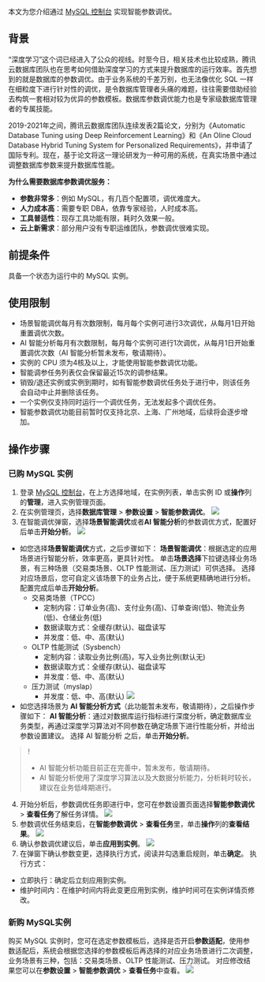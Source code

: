 本文为您介绍通过 [MySQL 控制台](https://console.cloud.tencent.com/cdb) 实现智能参数调优。

## 背景
“深度学习”这个词已经进入了公众的视线。时至今日，相关技术也比较成熟，腾讯云数据库团队也在思考如何借助深度学习的方式来提升数据库的运行效率。首先想到的就是数据库的参数调优。由于业务系统的千差万别，也无法像优化 SQL 一样在细粒度下进行针对性的调优，是令数据库管理者头痛的难题，往往需要借助经验去构筑一套相对较为优异的参数模板。数据库参数调优能力也是专家级数据库管理者的专属技能。

2019-2021年之间，腾讯云数据库团队连续发表2篇论文，分别为《Automatic Database Tuning using Deep Reinforcement Learning》和《An Oline Cloud Database Hybrid Tuning System for Personalized Requirements》，并申请了国际专利。现在，基于论文将这一理论研发为一种可用的系统，在真实场景中通过调整数据库参数来提升数据库性能。

**为什么需要数据库参数调优服务：**
- **参数非常多**：例如 MySQL，有几百个配置项，调优难度大。
- **人力成本高**：需要专职 DBA，依靠专家经验，人时成本高。
- **工具普适性**：现存工具功能有限，耗时久效果一般。
- **云上新需求**：部分用户没有专职运维团队，参数调优很难实现。

## 前提条件
具备一个状态为运行中的 MySQL 实例。

## 使用限制
- 场景智能调优每月有次数限制，每月每个实例可进行3次调优，从每月1日开始重置调优次数。
- AI 智能分析每月有次数限制，每月每个实例可进行1次调优，从每月1日开始重置调优次数（AI 智能分析暂未发布，敬请期待）。
- 实例的 CPU 须为4核及以上，才能使用智能参数调优功能。
- 智能调参任务列表仅会保留最近15次的调参结果。
- 销毁/退还实例或实例到期时，如有智能参数调优任务处于进行中，则该任务会自动中止并删除该任务。
- 一个实例仅支持同时运行一个调优任务，无法发起多个调优任务。
- 智能参数调优功能目前暂时仅支持北京、上海、广州地域，后续将会逐步增加。

## 操作步骤
### 已购 MySQL 实例
1. 登录 [MySQL 控制台](https://console.cloud.tencent.com/cdb)，在上方选择地域，在实例列表，单击实例 ID 或**操作**列的**管理**，进入实例管理页面。
2. 在实例管理页，选择**数据库管理** > **参数设置** > **智能参数调优**。
![](https://qcloudimg.tencent-cloud.cn/raw/a47a13ac9bd3b78dc22247f89192efe6.png)
3. 在智能调优弹窗，选择**场景智能调优**或者**AI 智能分析**的参数调优方式，配置好后单击**开始分析**。
![](https://qcloudimg.tencent-cloud.cn/raw/6b8989e6b5bb20581d0fa8a88741afc5.png)
 - 如您选择**场景智能调优**方式，之后步骤如下：
**场景智能调优**：根据选定的应用场景进行智能分析，效率更高，更具针对性。
 单击**场景选择**下拉键选择业务场景，有三种场景（交易类场景、OLTP 性能测试、压力测试）可供选择。
 选择对应场景后，您可自定义该场景下的业务占比，便于系统更精确地进行分析。配置完成后单击**开始分析**。
    - 交易类场景（TPCC）
      - 定制内容：订单业务(高)、支付业务(高)、订单查询(低)、物流业务(低)、仓储业务(低)
      - 数据读取方式：全缓存(默认)、磁盘读写
      - 并发度：低、中、高(默认)
    - OLTP 性能测试（Sysbench）
      - 定制内容：读取业务比例(高)，写入业务比例(默认无)
      - 数据读取方式：全缓存(默认)、磁盘读写
      - 并发度：低、中、高(默认)
    - 压力测试（myslap）
      - 并发度：低、中、高(默认)
![](https://qcloudimg.tencent-cloud.cn/raw/88cb851830c45c3626d126fa5140e26f.png)
 - 如您选择场景为 **AI 智能分析方式**（此功能暂未发布，敬请期待），之后操作步骤如下：
**AI 智能分析**：通过对数据库运行指标进行深度分析，确定数据库业务类型，再通过深度学习算法对不同参数在确定场景下进行性能分析，并给出参数设置建议。
选择 AI 智能分析 之后，单击**开始分析**。
>!
>- AI 智能分析功能目前正在完善中，暂未发布，敬请期待。
>- AI 智能分析使用了深度学习算法以及大数据分析能力，分析耗时较长，建议在业务低峰期进行。
4. 开始分析后，参数调优任务即进行中，您可在参数设置页面选择**智能参数调优** > **查看任务**了解任务详情。
![](https://qcloudimg.tencent-cloud.cn/raw/87b954625c51a759330c08bcf9a7436b.png)
5. 参数调优任务结束后，在**智能参数调优** > **查看任务**里，单击**操作**列的**查看结果**。
![](https://qcloudimg.tencent-cloud.cn/raw/6edf45c85bbcbb9c6013ee51532ba3e2.png)
6. 确认参数调优建议后，单击**应用到实例**。
![](https://qcloudimg.tencent-cloud.cn/raw/91759a37db1eb0f3d161e5576cdeb790.png)
7. 在弹窗下确认参数变更，选择执行方式，阅读并勾选重启规则，单击**确定**。
执行方式：
  - 立即执行：确定后立刻应用到实例。
  - 维护时间内：在维护时间内将此变更应用到实例，维护时间可在实例详情页修改。

### 新购 MySQL实例
购买 MySQL 实例时，您可在选定参数模板后，选择是否开启**参数适配**，使用参数适配后，系统会根据您选择的参数模板后再选择的对应业务场景进行二次调整，业务场景有三种，包括：交易类场景、OLTP 性能测试、压力测试。
对应修改结果您可以在**参数设置** > **智能参数调优** > **查看任务**中查看。
![](https://qcloudimg.tencent-cloud.cn/raw/1fac3b949be702d83640f95ae3b4a044.png)


